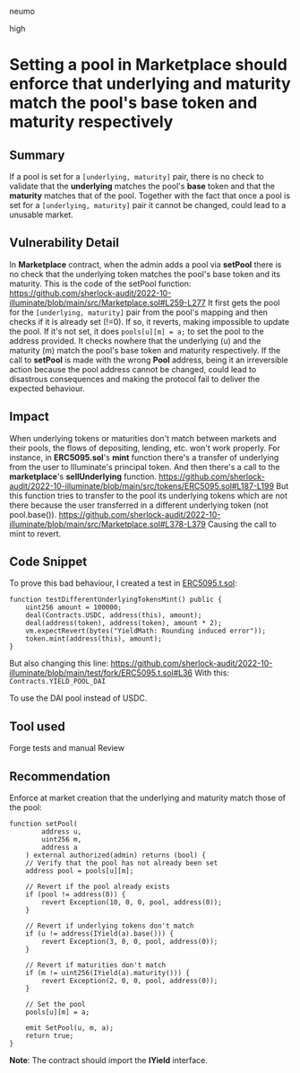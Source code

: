 neumo

high

# Setting a pool in Marketplace should enforce that underlying and maturity match the pool's base token and maturity respectively

## Summary
If a pool is set for a `[underlying, maturity]` pair, there is no check to validate that the **underlying** matches the pool's **base** token and that the **maturity** matches that of the pool. Together with the fact that once a pool is set for a `[underlying, maturity]` pair it cannot be changed, could lead to a unusable market.

## Vulnerability Detail
In **Marketplace** contract, when the admin adds a pool via **setPool** there is no check that the underlying token matches the pool's base token and its maturity.
This is the code of the setPool function:
https://github.com/sherlock-audit/2022-10-illuminate/blob/main/src/Marketplace.sol#L259-L277
It first gets the pool for the `[underlying, maturity]` pair from the pool's mapping and then checks if it is already set (!=0). If so, it reverts, making impossible to update the pool. If it's not set, it does `pools[u][m] = a;` to set the pool to the address provided. It checks nowhere that the underlying (u) and the maturity (m) match the pool's base token and maturity respectively. If the call to **setPool** is made with the wrong **Pool** address, being it an irreversible action because the pool address cannot be changed, could lead to disastrous consequences and making the protocol fail to deliver the expected behaviour.
## Impact
When underlying tokens or maturities don't match between markets and their pools, the flows of depositing, lending, etc. won't work properly.
For instance, in **ERC5095.sol**'s **mint** function there's a transfer of underlying from the user to Illuminate's principal token. And then there's a call to the **marketplace**'s **sellUnderlying** function.
https://github.com/sherlock-audit/2022-10-illuminate/blob/main/src/tokens/ERC5095.sol#L187-L199
But this function tries to transfer to the pool its underlying tokens which are not there because the user transferred in a different underlying token (not pool.base()).
https://github.com/sherlock-audit/2022-10-illuminate/blob/main/src/Marketplace.sol#L378-L379
Causing the call to mint to revert.

## Code Snippet
To prove this bad behaviour, I created a test in [ERC5095.t.sol](https://github.com/sherlock-audit/2022-10-illuminate/blob/main/test/fork/ERC5095.t.sol):
```solidity
function testDifferentUnderlyingTokensMint() public {
	uint256 amount = 100000;
	deal(Contracts.USDC, address(this), amount);
	deal(address(token), address(token), amount * 2);
	vm.expectRevert(bytes("YieldMath: Rounding induced error"));
	token.mint(address(this), amount);
}
```
But also changing this line:
https://github.com/sherlock-audit/2022-10-illuminate/blob/main/test/fork/ERC5095.t.sol#L36
With this:
`Contracts.YIELD_POOL_DAI`


To use the DAI pool instead of USDC.
## Tool used

Forge tests and manual Review

## Recommendation
Enforce at market creation that the underlying and maturity match those of the pool:
```solidity
function setPool(
        address u,
        uint256 m,
        address a
    ) external authorized(admin) returns (bool) {
	// Verify that the pool has not already been set
	address pool = pools[u][m];

	// Revert if the pool already exists
	if (pool != address(0)) {
		revert Exception(10, 0, 0, pool, address(0));
	}
	
	// Revert if underlying tokens don't match
	if (u != address(IYield(a).base())) {
		revert Exception(3, 0, 0, pool, address(0));
	}
	
	// Revert if maturities don't match
	if (m != uint256(IYield(a).maturity())) {
		revert Exception(2, 0, 0, pool, address(0));
	}

	// Set the pool
	pools[u][m] = a;

	emit SetPool(u, m, a);
	return true;
}
```
**Note**: The contract should import the **IYield** interface.